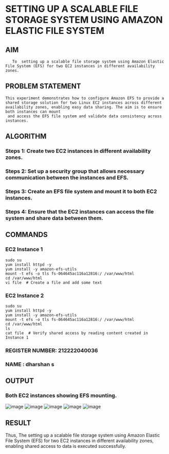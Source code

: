  # SETTING UP A SCALABLE FILE STORAGE SYSTEM USING AMAZON ELASTIC FILE SYSTEM
  ## AIM
       To  setting up a scalable file storage system using Amazon Elastic File System (EFS) for two EC2 instances in different availability zones. 
## PROBLEM STATEMENT
    This experiment demonstrates how to configure Amazon EFS to provide a shared storage solution for two Linux EC2 instances across different availability zones, enabling easy data sharing. The aim is to ensure both instances can mount 
     and access the EFS file system and validate data consistency across instances.

## ALGORITHM
 ### Steps 1: Create two EC2 instances in different availability zones.
 ### Steps 2: Set up a security group that allows necessary communication between the instances and EFS.
 ### Steps 3: Create an EFS file system and mount it to both EC2 instances.
 ### Steps 4: Ensure that the EC2 instances can access the file system and share data between them.

## COMMANDS
### EC2 Instance 1
```
sudo su
yum install httpd -y
yum install -y amazon-efs-utils
mount -t efs -o tls fs-064645ac116a12816:/ /var/www/html
cd /var/www/html
vi file  # Create a file and add some text
```
### EC2 Instance 2
```
sudo su
yum install httpd -y
yum install -y amazon-efs-utils
mount -t efs -o tls fs-064645ac116a12816:/ /var/www/html
cd /var/www/html
ls
cat file  # Verify shared access by reading content created in Instance 1
```
### REGISTER NUMBER: 212222040036
### NAME : dharshan s
## OUTPUT
### Both EC2 instances showing EFS mounting.
![image](https://github.com/user-attachments/assets/912f1d2a-1494-4863-ae26-9e36cd637628)
![image](https://github.com/user-attachments/assets/cbc5fc79-baa6-4d54-853e-8a35cbcff2c5)
![image](https://github.com/user-attachments/assets/51ef3224-2139-4508-a935-b11820263b7a)
![image](https://github.com/user-attachments/assets/d0e788dc-6e6e-4785-bd9a-0cafc26e88d2)
![image](https://github.com/user-attachments/assets/4d49e331-b666-40ff-9166-a51972dc589e)

## RESULT
Thus, The setting up a scalable file storage system using Amazon Elastic File System (EFS) for two EC2 instances in different availability zones, enabling shared access to data is executed successfully.
